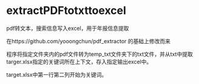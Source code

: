 # extractPDFtotxttoexcel
pdf转文本，搜索信息写入excel，用于年报信息提取

在https://github.com/yooongchun/pdf_extractor 的基础上修改而来


程序将指定文件夹内的pdf文件转为temp_txt文件夹下的txt文件，并从txt中提取targer.xlsx指定的关键词所在上下文，存入指定输出excel中。

target.xlsx中第一行第二列开始为关键词。
